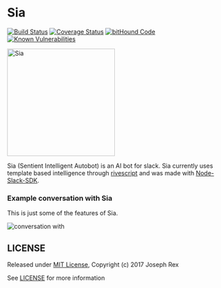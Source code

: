 # Sia
[![Build Status](https://travis-ci.org/josephrexme/sia.svg?branch=master)](https://travis-ci.org/josephrexme/sia)
[![Coverage Status](https://coveralls.io/repos/github/josephrexme/sia/badge.svg?branch=master)](https://coveralls.io/github/josephrexme/sia?branch=master)
[![bitHound Code](https://www.bithound.io/github/josephrexme/sia/badges/code.svg)](https://www.bithound.io/github/josephrexme/sia)
[![Known Vulnerabilities](https://snyk.io/test/github/snyk/goof/badge.svg)](https://snyk.io/test/github/snyk/goof)

<img src="https://cdn.rawgit.com/josephrexme/sia/7aaa9f8b/data/Sia.jpg" alt="Sia" width="250">

Sia (Sentient Intelligent Autobot) is an AI bot for slack. Sia currently uses template based intelligence through [rivescript][1] and was made with [Node-Slack-SDK][2].

### Example conversation with Sia
This is just some of the features of Sia.

![conversation with](https://cdn.rawgit.com/josephrexme/sia/7aaa9f8b/data/conversation.jpg)

## LICENSE
Released under [MIT License][3], Copyright (c) 2017 Joseph Rex

See [LICENSE][4] for more information

[1]: https://www.rivescript.com
[2]: https://github.com/slackapi/node-slack-sdk
[3]: https://opensource.org/licenses/MIT
[4]: https://github.com/josephrexme/sia/blob/master/LICENSE
